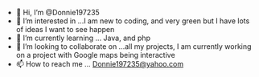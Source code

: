 - 👋 Hi, I’m @Donnie197235
- 👀 I’m interested in ...I am new to coding, and very green but I have lots of ideas I want to see happen
- 🌱 I’m currently learning ... Java, and php
- 💞️ I’m looking to collaborate on ...all my projects,  I am currently working on a project  with Google maps being interactive 
- 📫 How to reach me ... Donnie197235@yahoo.com 

<!---
Donnie197235/Donnie197235 is a ✨ special ✨ repository because its `README.md` (this file) appears on your GitHub profile.
You can click the Preview link to take a look at your changes.
--->
